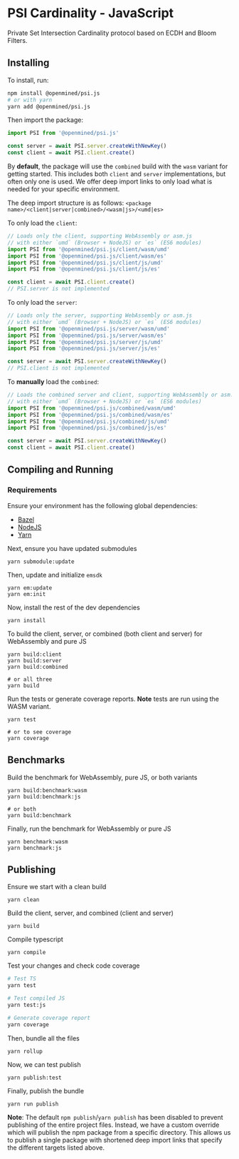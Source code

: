 # PSI Cardinality - JavaScript

Private Set Intersection Cardinality protocol based on ECDH and Bloom Filters.

## Installing

To install, run:

```bash
npm install @openmined/psi.js
# or with yarn
yarn add @openmined/psi.js
```

Then import the package:

```javascript
import PSI from '@openmined/psi.js'

const server = await PSI.server.createWithNewKey()
const client = await PSI.client.create()
```

By **default**, the package will use the `combined` build with the `wasm` variant for getting started.
This includes both `client` and `server` implementations, but often only one is used. We offer deep import
links to only load what is needed for your specific environment.

The deep import structure is as follows:
`<package name>/<client|server|combined>/<wasm|js>/<umd|es>`

To only load the `client`:

```javascript
// Loads only the client, supporting WebAssembly or asm.js
// with either `umd` (Browser + NodeJS) or `es` (ES6 modules)
import PSI from '@openmined/psi.js/client/wasm/umd'
import PSI from '@openmined/psi.js/client/wasm/es'
import PSI from '@openmined/psi.js/client/js/umd'
import PSI from '@openmined/psi.js/client/js/es'

const client = await PSI.client.create()
// PSI.server is not implemented
```

To only load the `server`:

```javascript
// Loads only the server, supporting WebAssembly or asm.js
// with either `umd` (Browser + NodeJS) or `es` (ES6 modules)
import PSI from '@openmined/psi.js/server/wasm/umd'
import PSI from '@openmined/psi.js/server/wasm/es'
import PSI from '@openmined/psi.js/server/js/umd'
import PSI from '@openmined/psi.js/server/js/es'

const server = await PSI.server.createWithNewKey()
// PSI.client is not implemented
```

To **manually** load the `combined`:

```javascript
// Loads the combined server and client, supporting WebAssembly or asm.js
// with either `umd` (Browser + NodeJS) or `es` (ES6 modules)
import PSI from '@openmined/psi.js/combined/wasm/umd'
import PSI from '@openmined/psi.js/combined/wasm/es'
import PSI from '@openmined/psi.js/combined/js/umd'
import PSI from '@openmined/psi.js/combined/js/es'

const server = await PSI.server.createWithNewKey()
const client = await PSI.client.create()
```

## Compiling and Running

### Requirements

Ensure your environment has the following global dependencies:

- [Bazel](https://bazel.build)
- [NodeJS](https://nodejs.org/en/)
- [Yarn](https://yarnpkg.com/)

Next, ensure you have updated submodules

```
yarn submodule:update
```

Then, update and initialize `emsdk`

```
yarn em:update
yarn em:init
```

Now, install the rest of the dev dependencies

```
yarn install
```

To build the client, server, or combined (both client and server) for WebAssembly and pure JS

```
yarn build:client
yarn build:server
yarn build:combined

# or all three
yarn build
```

Run the tests or generate coverage reports. **Note** tests are run using the WASM variant.

```
yarn test

# or to see coverage
yarn coverage
```

## Benchmarks

Build the benchmark for WebAssembly, pure JS, or both variants

```
yarn build:benchmark:wasm
yarn build:benchmark:js

# or both
yarn build:benchmark
```

Finally, run the benchmark for WebAssembly or pure JS

```
yarn benchmark:wasm
yarn benchmark:js
```

## Publishing

Ensure we start with a clean build

`yarn clean`

Build the client, server, and combined (client and server)

`yarn build`

Compile typescript

`yarn compile`

Test your changes and check code coverage

```bash
# Test TS
yarn test

# Test compiled JS
yarn test:js

# Generate coverage report
yarn coverage
```

Then, bundle all the files

`yarn rollup`

Now, we can test publish

`yarn publish:test`

Finally, publish the bundle

`yarn run publish`

**Note**: The default `npm publish`/`yarn publish` has been disabled to prevent publishing of the entire project files.
Instead, we have a custom override which will publish the npm package from a specific directory.
This allows us to publish a single package with shortened deep import links that specify the
different targets listed above.
